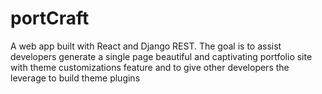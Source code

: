 # portCraft

A web app built with React and Django REST. The goal is to assist developers generate a single page beautiful and captivating portfolio site with theme customizations feature and to give other developers the leverage to build theme plugins
